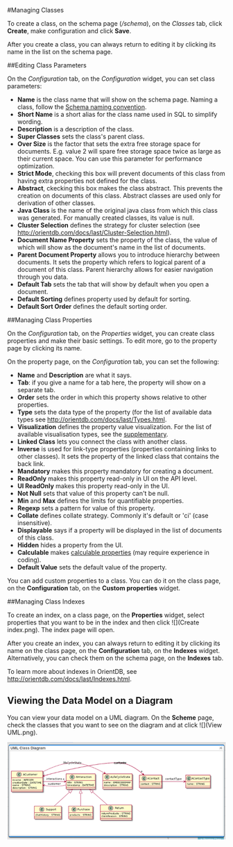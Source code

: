 #Managing Classes

To create a class, on the schema page (*/schema*), on the *Classes* tab, click **Create**, make configuration and click **Save**.

After you create a class, you can always return to editing it by clicking its name in the list on the schema page.

##Editing Class Parameters

On the *Configuration* tab, on the *Configuration* widget, you can set class parameters:

* **Name** is the class name that will show on the schema page. Naming a class, follow the [Schema naming convention](https://github.com/OrienteerDW/Orienteer/wiki/Schema-naming-convention).
* **Short Name** is a short alias for the class name used in SQL to simplify wording.
* **Description** is a description of the class.
* **Super Classes** sets the class's parent class.
* **Over Size** is the factor that sets the extra free storage space for documents. E.g. value 2 will spare free storage space twice as large as their current space. You can use this parameter for performance optimization.
* **Strict Mode**, checking this box will prevent documents of this class from having extra properties not defined for the class.
* **Abstract**, ckecking this box makes the class abstract. This prevents the creation on documents of this class. Abstract classes are used only for derivation of other classes.
* **Java Class** is the name of the original java class from which this class was generated. For manually created classes, its value is null. 
* **Cluster Selection** defines the strategy for cluster selection (see http://orientdb.com/docs/last/Cluster-Selection.html).
* **Document Name Property** sets the property of the class, the value of which will show as the document's name in the list of documents.
* **Parent Document Property** allows you to introduce hierarchy between documents. It sets the property which refers to logical parent of a document of this class. Parent hierarchy allows for easier navigation through you data.
* **Default Tab** sets the tab that will show by default when you open a document.
* **Default Sorting** defines property used by default for sorting.
* **Default Sort Order** defines the default sorting order.

##Managing Class Properties

On the *Configuration* tab, on the *Properties* widget, you can create class properties and make their basic settings. To edit more, go to the property page by clicking its name.

On the property page, on the *Configuration* tab, you can set the following:
* **Name** and **Description** are what it says.
* **Tab**:  if you give a name for a tab here, the property will show on a separate tab.
* **Order** sets the order in which this property shows relative to other properties.
* **Type** sets the data type of the property (for the list of available data types see http://orientdb.com/docs/last/Types.html.
* **Visualization** defines the property value visualization. For the list of available visualisation types, see the [supplementary](https://orienteer.gitbooks.io/orienteer/content/supplementary_supported_visualisation_types.html).
* **Linked Class** lets you connect the class with another class.
* **Inverse** is used for link-type properties (properties containing links to other classes). It sets the property of the linked class that contains the back link.
* **Mandatory** makes this property mandatory for creating a document.
* **ReadOnly** makes this property read-only in UI on the API level.
* **UI ReadOnly** makes this property read-only in the UI.
* **Not Null** sets that value of this property can't be null.
* **Min** and **Max** defines the limits for quantifiable properties.
* **Regexp** sets a pattern for value of this property.
* **Collate** defines collate strategy. Commonly it's default or 'ci' (case insensitive).
* **Displayable** says if a property will be displayed in the list of documents of this class.
* **Hidden** hides a property from the UI.
* **Calculable** makes [calculable properties](https://orienteer.gitbooks.io/orienteer/content/adding_calculable_properties.html) (may require experience in coding).
* **Default Value** sets the default value of the property.

You can add custom properties to a class. You can do it on the class page, on the **Configuration** tab, on the **Custom properties** widget.

##Managing Class Indexes

To create an index, on a class page, on the **Properties** widget, select properties that you want to be in the index and then click ![](Create index.png). The index page will open.

After you create an index, you can always return to editing it by clicking its name on the class page, on the **Configuration** tab, on the **Indexes** widget. Alternatively, you can check them on the schema page, on the **Indexes** tab.

To learn more about indexes in OrientDB, see http://orientdb.com/docs/last/Indexes.html.

## Viewing the Data Model on a Diagram

You can view your data model on a UML diagram. On the **Scheme** page, check the classes that you want to see on the diagram and at click ![](View UML.png).

![](UML.png)